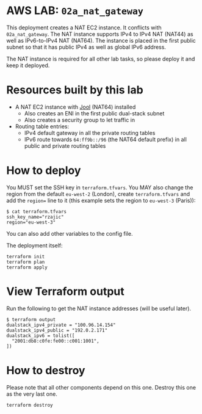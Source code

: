 # AWS LAB: `02a_nat_gateway`

This deployment creates a NAT EC2 instance. It conflicts with `02a_nat_gateway`.
The NAT instance supports IPv4 to IPv4 NAT (NAT44) as well as IPv6-to-IPv4 NAT (NAT64).
The instance is placed in the first public subnet so that it has public IPv4 as well as global IPv6 address.

The NAT instance is required for all other lab tasks, so please deploy it and keep it deployed.

# Resources built by this lab

- A NAT EC2 instance with [Jool](http://jool.mx/) (NAT64) installed
  - Also creates an ENI in the first public dual-stack subnet
  - Also creates a security group to let traffic in
- Routing table entries:
    - IPv4 default gateway in all the private routing tables
    - IPv6 route towards `64:ff9b::/96` (the NAT64 default prefix) in all public and private routing tables

# How to deploy

You MUST set the SSH key in `terraform.tfvars`. You MAY also change the region from the default `eu-west-2` (London), create `terraform.tfvars` and add the `region=` line to it (this example sets the region to `eu-west-3` (Paris)):

```
$ cat terraform.tfvars
ssh_key_name="rzajic"
region="eu-west-3"
```

You can also add other variables to the config file.

The deployment itself:

```
terraform init
terraform plan
terraform apply
```

# View Terraform output

Run the following to get the NAT instance addresses (will be useful later).

```
$ terraform output
dualstack_ipv4_private = "100.96.14.154"
dualstack_ipv4_public = "192.0.2.171"
dualstack_ipv6 = tolist([
  "2001:db8:c0fe:fe00::c001:1001",
])
```


# How to destroy

Please note that all other components depend on this one. Destroy this one as the very last one.

```
terraform destroy
```
